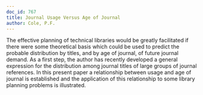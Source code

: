 ```yaml
---
doc_id: 767
title: Journal Usage Versus Age of Journal
author: Cole, P.F.
---
```


The effective planning of technical libraries would be greatly facilitated
if there were some theoretical basis which could be used to predict the
probable distribution by titles, and by age of journal, of future journal
demand.  As a first step, the author has recently developed a general expression
for the distribution among journal titles of large groups of journal references.
In this present paper a relationship between usage and age of journal
is established and the application of this relationship to some library planning
problems is illustrated.